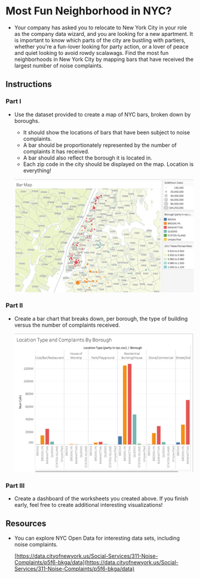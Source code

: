 # Most Fun Neighborhood in NYC?

* Your company has asked you to relocate to New York City in your role as the company data wizard, and you are looking for a new apartment. It is important to know which parts of the city are bustling with partiers, whether you're a fun-lover looking for party action, or a lover of peace and quiet looking to avoid rowdy scalawags. Find the most fun neighborhoods in New York City by mapping bars that have received the largest number of noise complaints.


## Instructions

### Part I

* Use the dataset provided to create a map of NYC bars, broken down by boroughs. 

  * It should show the locations of bars that have been subject to noise complaints. 
  * A bar should be proportionately represented by the number of complaints it has received. 
  * A bar should also reflect the borough it is located in.
  * Each zip code in the city should be displayed on the map. Location is everything!

  ![Images/barmap1.png](Images/barmap1.png)
  

### Part II 

* Create a bar chart that breaks down, per borough, the type of building versus the number of complaints received.

  ![Images/barmap2.png](Images/barmap2.png)

### Part III

* Create a dashboard of the worksheets you created above. If you finish early, feel free to create additional interesting visualizations!

## Resources

* You can explore NYC Open Data for interesting data sets, including noise complaints.

  [https://data.cityofnewyork.us/Social-Services/311-Noise-Complaints/p5f6-bkga/data](https://data.cityofnewyork.us/Social-Services/311-Noise-Complaints/p5f6-bkga/data)
